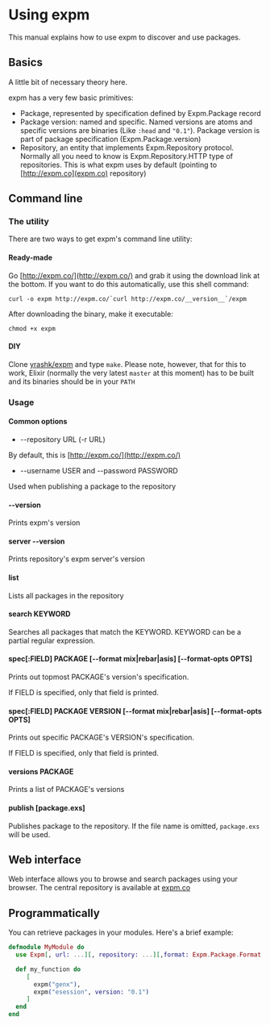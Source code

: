 Using expm
==========

This manual explains how to use expm to discover and use packages.

Basics
------

A little bit of necessary theory here.

expm has a very few basic primitives:

* Package, represented by specification defined by Expm.Package record
* Package version: named and specific. Named versions are atoms and specific versions are binaries (Like `:head` and `"0.1"`). Package version is part of package specification (Expm.Package.version)
* Repository, an entity that implements Expm.Repository protocol. Normally all you need to know is Expm.Repository.HTTP type of repositories. This is what expm uses by default (pointing to [http://expm.co](expm.co) repository)


Command line
------------

### The utility

There are two ways to get expm's command line utility:

#### Ready-made

Go [http://expm.co/](http://expm.co/) and grab it using the download link at the bottom. If you want to do this automatically, use this shell command:

```
curl -o expm http://expm.co/`curl http://expm.co/__version__`/expm
```

After downloading the binary, make it executable:

```
chmod +x expm
```

#### DIY

Clone [yrashk/expm](https://github.com/yrashk/expm) and type `make`. Please note, however,
that for this to work, Elixir (normally the very latest `master` at this moment) has to be built and its binaries should be in your `PATH`

### Usage

#### Common options

* --repository URL (-r URL)

By default, this is [http://expm.co/](http://expm.co/)

* --username USER and --password PASSWORD

Used when publishing a package to the repository

#### --version

Prints expm's version

#### server --version

Prints repository's expm server's version

#### list

Lists all packages in the repository

#### search KEYWORD

Searches all packages that match the KEYWORD. KEYWORD can be a partial regular expression.

#### spec[:FIELD] PACKAGE [--format mix|rebar|asis] [--format-opts OPTS]

Prints out topmost PACKAGE's version's specification.

If FIELD is specified, only that field is printed.

#### spec[:FIELD] PACKAGE VERSION [--format mix|rebar|asis] [--format-opts OPTS]

Prints out specific PACKAGE's VERSION's specification.

If FIELD is specified, only that field is printed.

#### versions PACKAGE

Prints a list of PACKAGE's versions

#### publish [package.exs]

Publishes package to the repository. If the file name is omitted, `package.exs` will be used.

Web interface
-------------

Web interface allows you to browse and search packages using your browser. The central repository is available at [expm.co](http://expm.co)

Programmatically
----------------

You can retrieve packages in your modules. Here's a brief example:

```elixir
defmodule MyModule do
  use Expm[, url: ...][, repository: ...][,format: Expm.Package.Format.Mix | Expm.Package.Format.Asis]

  def my_function do
     [
       expm("genx"),
       expm("esession", version: "0.1")
     ]
  end
end
```